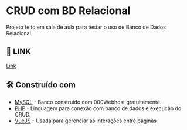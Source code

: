 # CRUD com BD Relacional

Projeto feito em sala de aula para testar o uso de Banco de Dados Relacional.

## 🚀 LINK

[Link](https://jpfalcuci-fatec.000webhostapp.com/sistema/)

## 🛠️ Construído com

* [MySQL](https://www.000webhost.com/) - Banco construido com 000Webhost gratuitamente.
* [PHP](https://www.php.net/) - Linguagem para conexão com banco de dados e execução do CRUD.
* [VueJS](https://vuejs.org/) - Usada para gerenciar as interações entre páginas

